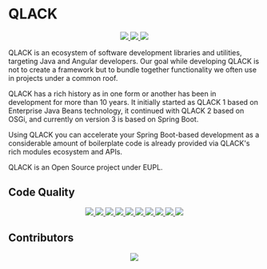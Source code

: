 # QLACK 

<p align="center">
    <a href="https://travis-ci.org/qlack/QLACK-Java" alt="TravisCI">
        <img src="https://img.shields.io/travis/qlack/qlack-java/master?label=Travis%20build&logo=travis" />
    </a>
    <a href="https://maven-badges.herokuapp.com/maven-central/com.eurodyn.qlack/qlack" alt="Maven Repo">
        <img src="https://maven-badges.herokuapp.com/maven-central/com.eurodyn.qlack/qlack/badge.svg" />
    </a>
    <a href="http://qlack.github.io/QLACK-Website/" alt="Website">
        <img src="https://img.shields.io/website-up-down-green-red/https/qlack.com" />
    </a>
</p>

QLACK is an ecosystem of software development libraries and utilities, targeting Java and Angular developers. Our goal while developing QLACK is not to create a framework but to bundle together functionality we often use in projects under a common roof.

QLACK has a rich history as in one form or another has been in development for more than 10 years. It initially started as QLACK 1 based on Enterprise Java Beans technology, it continued with QLACK 2 based on OSGi, and currently on version 3 is based on Spring Boot.

Using QLACK you can accelerate your Spring Boot-based development as a considerable amount of boilerplate code is already provided via QLACK's rich modules ecosystem and APIs.

QLACK is an Open Source project under EUPL.

## Code Quality

<p align="center">
	<a href="https://sonarcloud.io/dashboard?id=com.eurodyn.qlack%3Aqlack">
  		<img src="https://sonarcloud.io/api/project_badges/measure?project=com.eurodyn.qlack%3Aqlack&metric=security_rating" />
	</a>
	<a href="https://sonarcloud.io/dashboard?id=com.eurodyn.qlack%3Aqlack">
  		<img src="https://sonarcloud.io/api/project_badges/measure?project=com.eurodyn.qlack%3Aqlack&metric=reliability_rating" />
	</a>
	<a href="https://sonarcloud.io/dashboard?id=com.eurodyn.qlack%3Aqlack">
  		<img src="https://sonarcloud.io/api/project_badges/measure?project=com.eurodyn.qlack%3Aqlack&metric=sqale_rating" />
	</a>
	<a href="https://sonarcloud.io/dashboard?id=com.eurodyn.qlack%3Aqlack">
  		<img src="https://sonarcloud.io/api/project_badges/measure?project=com.eurodyn.qlack%3Aqlack&metric=sqale_index" />
	</a>
	<a href="https://sonarcloud.io/dashboard?id=com.eurodyn.qlack%3Aqlack">
  		<img src="https://sonarcloud.io/api/project_badges/measure?project=com.eurodyn.qlack%3Aqlack&metric=ncloc" />
	</a>
	<a href="https://sonarcloud.io/dashboard?id=com.eurodyn.qlack%3Aqlack">
  		<img src="https://sonarcloud.io/api/project_badges/measure?project=com.eurodyn.qlack%3Aqlack&metric=coverage" />
	</a>
	<a href="https://sonarcloud.io/dashboard?id=com.eurodyn.qlack%3Aqlack">
  		<img src="https://sonarcloud.io/api/project_badges/measure?project=com.eurodyn.qlack%3Aqlack&metric=duplicated_lines_density" />
	</a>
	<a href="https://sonarcloud.io/dashboard?id=com.eurodyn.qlack%3Aqlack">
  		<img src="https://sonarcloud.io/api/project_badges/measure?project=com.eurodyn.qlack%3Aqlack&metric=code_smells" />
	</a>
	<a href="https://sonarcloud.io/dashboard?id=com.eurodyn.qlack%3Aqlack">
  		<img src="https://sonarcloud.io/api/project_badges/measure?project=com.eurodyn.qlack%3Aqlack&metric=vulnerabilities" />
	</a>
	<a href="https://sonarcloud.io/dashboard?id=com.eurodyn.qlack%3Aqlack">
  		<img src="https://sonarcloud.io/api/project_badges/measure?project=com.eurodyn.qlack%3Aqlack&metric=bugs" />
	</a>
</p>


## Contributors

<p align="center">
	<a href="https://github.com/qlack/qlack-java/graphs/contributors">
  		<img src="https://contributors-img.firebaseapp.com/image?repo=qlack/qlack-java" />
	</a>
</p>
